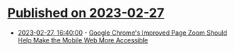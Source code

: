 # [Published on 2023-02-27](index.md)

* [2023-02-27, 16:40:00](https://it.slashdot.org/story/23/02/27/1234200/google-chromes-improved-page-zoom-should-help-make-the-mobile-web-more-accessible?utm_source=rss1.0mainlinkanon&utm_medium=feed) - [Google Chrome's Improved Page Zoom Should Help Make the Mobile Web More Accessible](https://it.slashdot.org/story/23/02/27/1234200/google-chromes-improved-page-zoom-should-help-make-the-mobile-web-more-accessible?utm_source=rss1.0mainlinkanon&utm_medium=feed)
